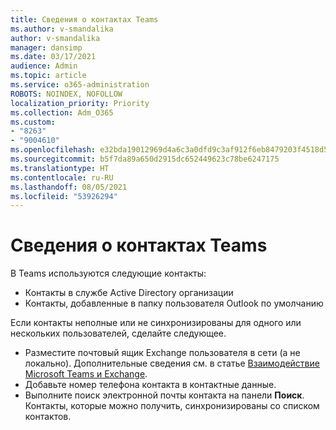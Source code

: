 ```yaml
---
title: Сведения о контактах Teams
ms.author: v-smandalika
author: v-smandalika
manager: dansimp
ms.date: 03/17/2021
audience: Admin
ms.topic: article
ms.service: o365-administration
ROBOTS: NOINDEX, NOFOLLOW
localization_priority: Priority
ms.collection: Adm_O365
ms.custom:
- "8263"
- "9004610"
ms.openlocfilehash: e32bda19012969d4a6c3a0dfd9c3af912f6eb8479203f4518d55727163266086
ms.sourcegitcommit: b5f7da89a650d2915dc652449623c78be6247175
ms.translationtype: HT
ms.contentlocale: ru-RU
ms.lasthandoff: 08/05/2021
ms.locfileid: "53926294"
---
```

# <a name="information-about-teams-contacts"></a>Сведения о контактах Teams

В Teams используются следующие контакты:

- Контакты в службе Active Directory организации
- Контакты, добавленные в папку пользователя Outlook по умолчанию

Если контакты неполные или не синхронизированы для одного или нескольких пользователей, сделайте следующее.

- Разместите почтовый ящик Exchange пользователя в сети (а не локально). Дополнительные сведения см. в статье [Взаимодействие Microsoft Teams и Exchange](/microsoftteams/exchange-teams-interact).
- Добавьте номер телефона контакта в контактные данные.
- Выполните поиск электронной почты контакта на панели **Поиск**. Контакты, которые можно получить, синхронизированы со списком контактов.


